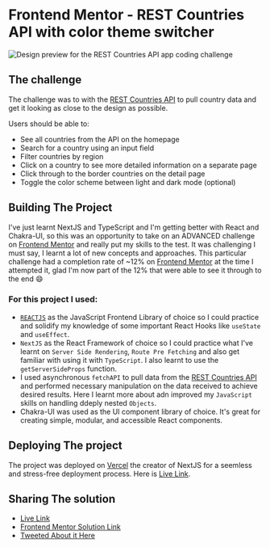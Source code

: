 # Frontend Mentor - REST Countries API with color theme switcher

![Design preview for the REST Countries API app coding challenge](./public/preview.png)

## The challenge

The challenge was to with the [REST Countries API](https://restcountries.com/) to pull country data and get it looking as close to the design as possible.

Users should be able to:

- See all countries from the API on the homepage
- Search for a country using an input field
- Filter countries by region
- Click on a country to see more detailed information on a separate page
- Click through to the border countries on the detail page
- Toggle the color scheme between light and dark mode (optional)

## Building The Project

I've just learnt NextJS and TypeScript and I'm getting better with React and Chakra-UI, so this was an opportunity to take on an ADVANCED challenge on [Frontend Mentor](https://frontendmentor.io) and really put my skills to the test. It was challenging I must say, I learnt a lot of new concepts and approaches. This particular challenge had a completion rate of ~12% on [Frontend Mentor](https://frontendmentor.io) at the time I attempted it, glad I'm now part of the 12% that were able to see it through to the end 😄

### For this project I used:

- [`REACTJS`](https://reactjs.org) as the JavaScript Frontend Library of choice so I could practice and solidify my knowledge of some important React Hooks like `useState` and `useEffect`.
- `NextJS` as the React Framework of choice so I could practice what I've learnt on `Server Side Rendering`, `Route Pre Fetching` and also get familiar with using it with `TypeScript`. I also learnt to use the `getServerSideProps` function.
- I used asynchronous `fetchAPI` to pull data from the [REST Countries API](https://restcountries.com/) and performed necessary manipulation on the data received to achieve desired results. Here I learnt more about adn improved my `JavaScript` skills on handling ddeply nested `Objects`.
- Chakra-UI was used as the UI component library of choice. It's great for creating simple, modular, and accessible React components.

## Deploying The project

The project was deployed on [Vercel](https://vercel.com/) the creator of NextJS for a seemless and stress-free deployment process. Here is [Live Link](https://countries-le4q9to4a-emmanueloloke.vercel.app/).

## Sharing The solution

- [Live Link](https://countries-le4q9to4a-emmanueloloke.vercel.app/)
- [Frontend Mentor Solution Link](https://www.frontendmentor.io/solutions/rest-countries-api-reactjs-nextjs-and-chakraui-uzTHFTJFnS)
- [Tweeted About it Here](https://twitter.com/I_am_Pope/status/1570805643589865473?s=20&t=Ri6axr7rYNRWQLsEaWihiA)
